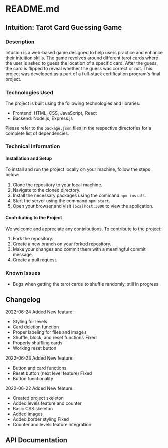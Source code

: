 # README.md

## Intuition: Tarot Card Guessing Game

### Description
Intuition is a web-based game designed to help users practice and enhance their intuition skills. The game revolves around different tarot cards where the user is asked to guess the location of a specific card. After the guess, the card is flipped to reveal whether the guess was correct or not. This project was developed as a part of a full-stack certification program's final project.

### Technologies Used
The project is built using the following technologies and libraries:

- Frontend: HTML, CSS, JavaScript, React
- Backend: Node.js, Express.js

Please refer to the `package.json` files in the respective directories for a complete list of dependencies.

### Technical Information

#### Installation and Setup

To install and run the project locally on your machine, follow the steps below:

1. Clone the repository to your local machine.
2. Navigate to the cloned directory.
3. Install the necessary packages using the command `npm install`.
4. Start the server using the command `npm start`.
5. Open your browser and visit `localhost:3000` to view the application.

#### Contributing to the Project

We welcome and appreciate any contributions. To contribute to the project:

1. Fork the repository.
2. Create a new branch on your forked repository.
3. Make your changes and commit them with a meaningful commit message.
4. Create a pull request.

### Known Issues

- Bugs when getting the tarot cards to shuffle randomly, still in progress

## Changelog

2022-06-24
Added
New feature: 
- Styling for levels
- Card deletion function
- Proper labeling for files and images
- Shuffle, block, and reset functions
Fixed
- Properly shuffling cards
- Working reset button


2022-06-23
Added
New feature: 
- Button and card functions
- Reset button (next level feature)
Fixed
- Button functionality


2022-06-22
Added
New feature: 
- Created project skeleton
- Added levels feature and counter
- Basic CSS skeleton
- Added images
- Added border styling
Fixed
- Counter and levels feature integration


## API Documentation
